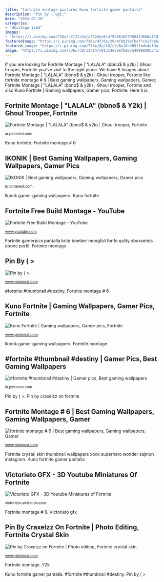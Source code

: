 ```yaml
---
title: "fortnite montage pictures Kuno fortnite gamer pantalla"
description: "Pin by ( &gt;"
date: "2022-07-29"
categories:
- "Uncategorized"
images:
- "https://i.pinimg.com/736x/c7/12/4e/c7124ee0cdf5b36102798842d608af7d.jpg"
featuredImage: "https://i.pinimg.com/736x/4f/66/29/4f6629afbef7ce1fde5404f38c06374d.jpg"
featured_image: "https://i.pinimg.com/736x/8a/18/c9/8a18c989f34de4efda1a6d6cd73536dd.jpg"
image: "https://i.pinimg.com/736x/c9/13/14/c91314e56efb267a49980295341aa087.jpg"
---
```


If you are looking for Fortnite Montage | &quot;LALALA&quot; (bbno$ &amp; y2k) | Ghoul trooper, Fortnite you've visit to the right place. We have 9 Images about Fortnite Montage | &quot;LALALA&quot; (bbno$ &amp; y2k) | Ghoul trooper, Fortnite like fortnite montage # 6 | Best gaming wallpapers, Gaming wallpapers, Gamer, Fortnite Montage | &quot;LALALA&quot; (bbno$ &amp; y2k) | Ghoul trooper, Fortnite and also Kuno Fortnite | Gaming wallpapers, Gamer pics, Fortnite. Here it is:

## Fortnite Montage | &quot;LALALA&quot; (bbno$ &amp; Y2k) | Ghoul Trooper, Fortnite

![Fortnite Montage | &quot;LALALA&quot; (bbno$ &amp; y2k) | Ghoul trooper, Fortnite](https://i.pinimg.com/736x/c7/12/4e/c7124ee0cdf5b36102798842d608af7d.jpg "Fortnite montage build")

<small>ar.pinterest.com</small>

Kuno fortnite. Fortnite montage # 6

## IKONIK | Best Gaming Wallpapers, Gaming Wallpapers, Gamer Pics

![IKONIK | Best gaming wallpapers, Gaming wallpapers, Gamer pics](https://i.pinimg.com/736x/9d/71/0a/9d710accb1e92d0581bffa1d08731580.jpg "Y2k")

<small>br.pinterest.com</small>

Ikonik gamer gaming wallpapers. Kuno fortnite

## Fortnite Free Build Montage - YouTube

![Fortnite Free Build Montage - YouTube](https://i.ytimg.com/vi/-yGsH_avzLY/maxresdefault.jpg "Fortnite gamerpics pantalla brite bomber mungfali fonfo qality xboxseries abone perfil")

<small>www.youtube.com</small>

Fortnite gamerpics pantalla brite bomber mungfali fonfo qality xboxseries abone perfil. Fortnite montage

## Pin By ( &gt;

![Pin by ( &gt;](https://i.pinimg.com/736x/c9/13/14/c91314e56efb267a49980295341aa087.jpg "Fortnite montage")

<small>www.pinterest.com</small>

#fortnite #thumbnail #destiny. Fortnite montage # 6

## Kuno Fortnite | Gaming Wallpapers, Gamer Pics, Fortnite

![Kuno Fortnite | Gaming wallpapers, Gamer pics, Fortnite](https://i.pinimg.com/736x/8a/18/c9/8a18c989f34de4efda1a6d6cd73536dd.jpg "3d fortnite miniature miniatura gfx miniatures")

<small>www.pinterest.com</small>

Ikonik gamer gaming wallpapers. Fortnite montage

## #fortnite #thumbnail #destiny | Gamer Pics, Best Gaming Wallpapers

![#fortnite #thumbnail #destiny | Gamer pics, Best gaming wallpapers](https://i.pinimg.com/736x/4f/66/29/4f6629afbef7ce1fde5404f38c06374d.jpg "Y2k")

<small>in.pinterest.com</small>

Pin by ( &gt;. Pin by craxelzz on fortnite

## Fortnite Montage # 6 | Best Gaming Wallpapers, Gaming Wallpapers, Gamer

![fortnite montage # 6 | Best gaming wallpapers, Gaming wallpapers, Gamer](https://i.pinimg.com/736x/9d/7b/e9/9d7be9c3d6487b0fe63e3733b66c2b34.jpg "Kuno fortnite")

<small>www.pinterest.com</small>

Fortnite crystal skin thumbnail wallpapers xbox superhero wonder sajmon instagram. Kuno fortnite gamer pantalla

## Victorieto GFX - 3D Youtube Miniatures Of Fortnite

![Victorieto GFX - 3D Youtube Miniatures of Fortnite](https://cdna.artstation.com/p/assets/images/images/017/006/356/original/victorieto-gfx-miniatura-15.gif?1554293657 "Fortnite montage build")

<small>victorieto.artstation.com</small>

Fortnite montage # 6. Victorieto gfx

## Pin By Craxelzz On Fortnite | Photo Editing, Fortnite Crystal Skin

![Pin by Craxelzz on Fortnite | Photo editing, Fortnite crystal skin](https://i.pinimg.com/736x/58/5d/af/585daf3f5b74d5dbe95036454d062420.jpg "Kuno fortnite gamer pantalla")

<small>www.pinterest.com</small>

Fortnite montage. Y2k

Kuno fortnite gamer pantalla. #fortnite #thumbnail #destiny. Pin by ( &gt;

